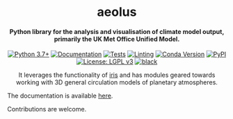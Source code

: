 <h1 align="center">
aeolus
</h1>
<h4 align="center">
Python library for the analysis and visualisation of climate model output, primarily the UK Met Office Unified Model.
</h4>

<p align="center">
<a href="https://www.python.org/downloads/">
<img src="https://img.shields.io/badge/python-3.7+-blue.svg?logo=python&logoColor=white"
     alt="Python 3.7+"></a>
<a href="https://exoclim.github.io/aeolus">
<img src="https://img.shields.io/badge/docs-latest-green?logo=github"
     alt="Documentation"></a>
<a href="https://github.com/exoclim/aeolus/actions?query=workflow%3Atests">
<img src="https://github.com/exoclim/aeolus/workflows/tests/badge.svg"
     alt="Tests"></a>
<a href="https://github.com/exoclim/aeolus/actions?query=workflow%3Alinting">
<img src="https://github.com/exoclim/aeolus/workflows/linting/badge.svg"
     alt="Linting"></a>
<a href="https://anaconda.org/conda-forge/aeolus">
<img src="https://img.shields.io/conda/vn/conda-forge/aeolus.svg"
     alt="Conda Version"></a>
<a href="https://pypi.org/project/aeolus/">
<img src="https://img.shields.io/pypi/v/aeolus.svg?logo=pypi&logoColor=white"
     alt="PyPI"></a>
<a href="LICENSE">
<img src="https://img.shields.io/badge/License-LGPL%20v3-blue.svg?logo=gnu"
     alt="License: LGPL v3"></a>
<a href="https://github.com/psf/black">
<img src="https://img.shields.io/badge/code%20style-black-000000.svg"
     alt="black"></a>
</p>

<p align="center">
It leverages the functionality of <a href=https://github.com/SciTools/iris>iris</a> and has modules geared towards working with 3D general circulation models of planetary atmospheres.

The documentation is available <a href=https://exoclim.github.io/aeolus>here</a>.

Contributions are welcome.
</p>
